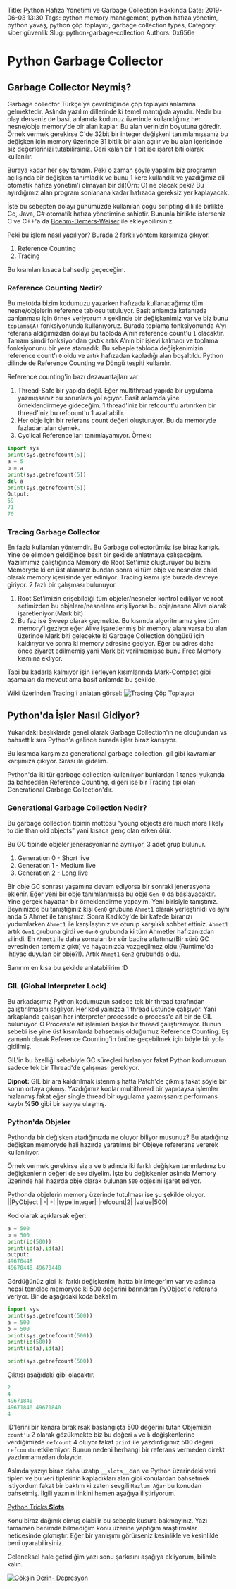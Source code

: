 Title: Python Hafıza Yönetimi ve Garbage Collection Hakkında
Date: 2019-06-03 13:30
Tags: python memory management, python hafıza yönetim, python yavaş, python çöp toplayıcı, garbage collection types,
Category: siber güvenlik
Slug: python-garbage-collection
Authors: 0x656e

# Python Garbage Collector

## Garbage Collector Neymiş?

Garbage collector Türkçe'ye çevrildiğinde çöp toplayıcı anlamına gelmektedir. Aslında yazılım dillerinde ki temel mantığıda aynıdır. Nedir bu olay derseniz de basit anlamda kodunuz üzerinde kullandığınız her nesne/obje memory'de bir alan kaplar. Bu alan verinizin boyutuna göredir. Örnek vermek gerekirse C'de 32bit bir integer değişkeni tanımlamışsanız bu değişken için memory üzerinde 31 bitlik bir alan açılır ve bu alan içerisinde siz değerlerinizi tutabilirsiniz. Geri kalan bir 1 bit ise işaret biti olarak kullanılır.

Buraya kadar her şey tamam. Peki o zaman şöyle yapalım biz programın açılışında bir değişken tanımladık ve bunu 1 kere kullandık ve yazdığımız dil otomatik hafıza yönetim'i olmayan bir dil(Örn: C) ne olacak peki? Bu ayırdığımız alan program sonlanana kadar hafızada gereksiz yer kaplayacak.

İşte bu sebepten dolayı günümüzde kullanılan çoğu scripting dili ile birlikte Go, Java, C# otomatik hafıza yönetimine sahiptir. Bununla birlikte isterseniz C ve C++'a da [Boehm-Demers-Weiser](https://github.com/ivmai/bdwgc) ile ekleyebilirsiniz.

Peki bu işlem nasıl yapılıyor? Burada 2 farklı yöntem karşımıza çıkıyor. 
1. Reference Counting
2. Tracing

Bu kısımları kısaca bahsedip geçeceğim. 

### Reference Counting Nedir?
Bu metotda bizim kodumuzu yazarken hafızada kullanacağımız tüm nesne/objelerin reference tablosu tutuluyor. Basit anlamda kafanızda canlanması için örnek veriyorum `A` şeklinde bir değişkenimiz var ve biz bunu `toplama(A)` fonksiyonunda kullanıyoruz. Burada toplama fonksiyonunda A'yı referans aldığımızdan dolayı bu tabloda A'nın reference count'u `1` olacaktır. Tamam şimdi fonksiyondan çıktık artık A'nın bir işlevi kalmadı ve toplama fonksiyonunu bir yere atamadık. Bu sebeple tabloda değişkenimizin reference count'ı `0` oldu ve artık hafızadan kapladığı alan boşaltıldı. Python dilinde de Reference Counting ve Döngü tespiti kullanılır.

Reference counting'in bazı dezavantajları var:
1. Thread-Safe bir yapıda değil. Eğer multithread yapıda bir uygulama yazmışsanız bu sorunlara yol açıyor. Basit anlamda yine örneklendirmeye gideceğim. 1 thread'iniz bir refcount'u artırırken bir thread'iniz bu refcount'u 1 azaltabilir.
2. Her obje için bir referans count değeri oluşturuyor. Bu da memoryde fazladan alan demek.
3. Cyclical Reference'ları tanımlayamıyor. 
Örnek:

```Python
import sys
print(sys.getrefcount(5))
a = 5
b = a
print(sys.getrefcount(5))
del a
print(sys.getrefcount(5))
Output:
69
71
70
```
### Tracing Garbage Collector
En fazla kullanılan yöntemdir.
Bu Garbage collectorümüz ise biraz karışık. Yine de elimden geldiğince basit bir şekilde anlatmaya çalışacağım. Yazılımımız çalıştığında Memory de Root Set'imiz oluşturuyor bu bizim Memoryde ki en üst alanımız bundan sonra ki tüm obje ve nesneler child olarak memory içerisinde yer ediniyor. Tracing kısmı işte burada devreye giriyor. 2 fazlı bir çalışması bulunuyor.
1. Root Set'imizin erişebildiği tüm objeler/nesneler kontrol ediliyor ve root setimizden bu objelere/nesnelere erişiliyorsa bu obje/nesne Alive olarak işaretleniyor.(Mark bit)
2. Bu faz ise Sweep olarak geçmekte. Bu kısımda algoritmamız yine tüm memory'i geziyor eğer Alive işaretlenmiş bir memory alanı varsa bu alan üzerinde Mark biti gelecekte ki Garbage Collection döngüsü için kaldırıyor ve sonra ki memory adresine geçiyor. Eğer bu adres daha önce ziyaret edilmemiş yani Mark bit verilmemişse bunu Free Memory kısmına ekliyor.

Tabi bu kadarla kalmıyor işin ilerleyen kısımlarında Mark-Compact gibi aşamaları da mevcut ama basit anlamda bu şekilde.

Wiki üzerinden Tracing'i anlatan görsel:
![Tracing Çöp Toplayıcı](https://upload.wikimedia.org/wikipedia/commons/thumb/1/1d/Animation_of_tri-color_garbage_collection.gif/330px-Animation_of_tri-color_garbage_collection.gif)


## Python'da İşler Nasıl Gidiyor?
Yukarıdaki başlıklarda genel olarak Garbage Collection'ın ne olduğundan vs bahsettik sıra Python'a gelince burada işler biraz karışıyor.

Bu kısımda karşımıza generational garbage collection, gil gibi kavramlar karşımıza çıkıyor. Sırası ile gidelim.

Python'da iki tür garbage collection kullanılıyor bunlardan 1 tanesi yukarıda da bahsedilen Reference Counting, diğeri ise bir Tracing tipi olan Generational Garbage Collection'dır.

### Generational Garbage Collection Nedir?

Bu garbage collection tipinin mottosu "young objects are much more likely to die than old objects" yani kısaca genç olan erken ölür. 

Bu GC tipinde objeler jenerasyonlarına ayrılıyor, 3 adet grup bulunur.
1. Generation 0 - Short live
2. Generation 1 - Medium live
3. Generation 2 - Long live


Bir obje GC sonrası yaşamına devam ediyorsa bir sonraki jenerasyona eklenir. Eğer yeni bir obje tanımlanmışsa bu obje `Gen 0` da başlayacaktır. 
Yine gerçek hayattan bir örneklendirme yapayım.
Yeni birisiyle tanıştınız. Beyninizde bu tanıştığınız kişi `Gen0` grubuna `Ahmet1` olarak yerleştirildi ve aynı anda 5 Ahmet ile tanıştınız. Sonra  Kadıköy'de bir kafede biranızı yudumlarken `Ahmet1` ile karşılaştınız ve oturup karşılıklı sohbet ettiniz. `Ahmet1` artık `Gen1` grubuna girdi ve `Gen0` grubunda ki tüm Ahmetler hafızanızdan silindi. Eh `Ahmet1` ile daha sonraları bir sür badire atlattınız(Bir sürü GC evresinden tertemiz çıktı) ve hayatınızda vazgeçilmez oldu.(Runtime'da ihtiyaç duyulan bir obje?!). Artık `Ahmet1` `Gen2` grubunda oldu.

Sanırım en kısa bu şekilde anlatabilirim :D 

### GIL (Global Interpreter Lock)

Bu arkadaşımız Python kodumuzun sadece tek bir thread tarafından çalıştırılmasını sağlıyor. Her kod yalnızca 1 thread üstünde çalışıyor. Yani arkaplanda çalışan her interpreter processde o process'e ait bir de GIL bulunuyor. O Process'e ait işlemleri başka bir thread çalıştıramıyor. Bunun sebebi ise yine üst kısımlarda bahsetmiş olduğumuz Reference Counting. Eş zamanlı olarak Reference Counting'in önüne geçebilmek için böyle bir yola gidilmiş.

GIL'in bu özelliği sebebiyle GC süreçleri hızlanıyor fakat Python kodumuzun sadece tek bir Thread'de çalışması gerekiyor. 

**Dipnot:** GIL bir ara kaldırılmak istenmiş hatta Patch'de çıkmış fakat şöyle bir sorun ortaya çıkmış. Yazdığımız kodlar multithread bir yapıdaysa işlemler hızlanmış fakat eğer single thread bir uygulama yazmışsanız performans kaybı **%50** gibi bir sayıya ulaşmış.


### Python'da Objeler

Pythonda bir değişken atadığınızda ne oluyor biliyor musunuz? Bu atadığınız değişken memoryde hali hazırda yaratılmış bir Objeye refererans vererek kullanılıyor. 

Örnek vermek gerekirse siz `a` ve `b` adında iki farklı değişken tanımladınız bu değişkenlerin değeri de `500` diyelim. İşte bu değişkenler aslında Memory üzerinde hali hazırda obje olarak bulunan `500` objesini işaret ediyor. 

Pythonda objelerin memory üzerinde tutulması ise şu şekilde oluyor.
||PyObject
| -| -|
|type|integer|
|refcount|2|
|value|500|

Kod olarak açıklarsak eğer:
```python
a = 500
b = 500
print(id(500))
print(id(a),id(a)) 
output:
49670448
49670448 49670448
```

Gördüğünüz gibi iki farklı değişkenim, hatta bir integer'ım var ve aslında hepsi temelde memoryde ki 500 değerini barındıran PyObject'e referans veriyor. Bir de aşağıdaki koda bakalım.

```python
import sys
print(sys.getrefcount(500))
a = 500
b = 500
print(sys.getrefcount(500))
print(id(500))
print(id(a),id(a))

print(sys.getrefcount(500))

```
Çıktısı aşağıdaki gibi olacaktır.
```python
2
4
49671840
49671840 49671840
4
```

ID'lerini bir kenara bırakırsak başlangıçta 500 değerini tutan Objemizin `count'u` 2 olarak gözükmekte biz bu değeri `a` ve `b` değişkenlerine verdiğimizde `refcount` 4 oluyor fakat `print` ile yazdırdığımız 500 değeri `refcountu` etkilemiyor. Bunun nedeni herhangi bir referans vermeden direkt yazdırmamızdan dolayıdır. 


Aslında yazıyı biraz daha uzatıp `__slots__`dan ve Python üzerindeki veri tipleri ve bu veri tiplerinin kapladıkları alan gibi konulardan bahsetmek istiyordum fakat bir baktım ki zaten sevgili `Mazlum Ağar` bu konudan bahsetmiş. İlgili yazının linkini hemen aşağıya iliştiriyorum.

[Python Tricks __Slots__](https://medium.com/@mazlumagar/python-tricks-1-slots-e0c9b04f4c5a)


Konu biraz dağınık olmuş olabilir bu sebeple kusura bakmayınız. Yazı tamamen benimde bilmediğim konu üzerine yaptığım araştırmalar neticesinde çıkmıştır. Eğer bir yanlışımı görürseniz kesinlikle ve kesinlikle beni uyarabilirsiniz. 

Geleneksel hale getirdiğim yazı sonu şarkısını aşağıya ekliyorum, bilimle kalın.

[![Gökşin Derin- Depresyon](https://img.youtube.com/vi/OYHsJ_h-noc/0.jpg)](https://www.youtube.com/watch?v=OYHsJ_h-noc)
